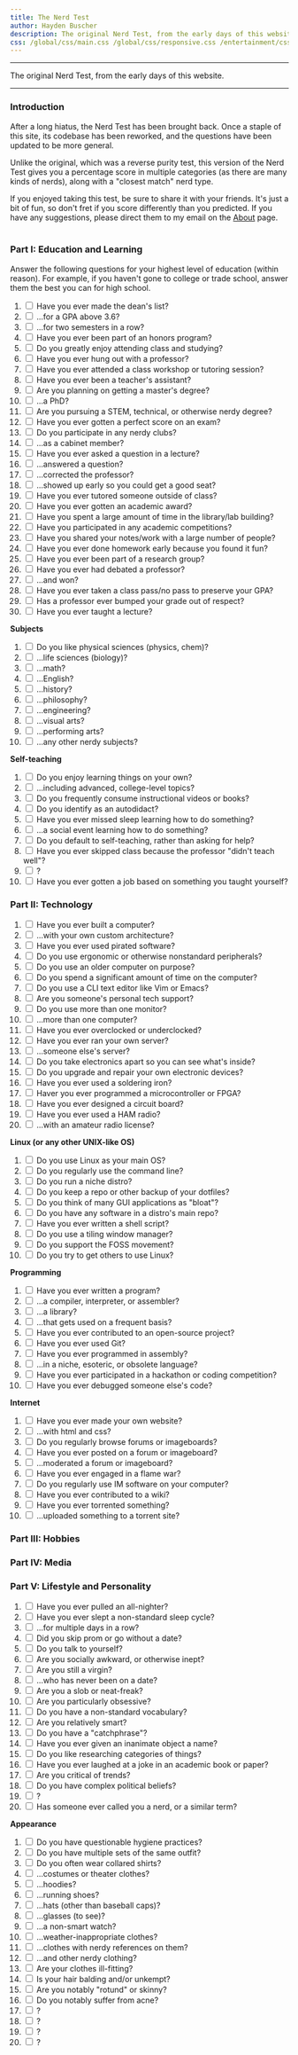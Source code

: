 ```yaml
---
title: The Nerd Test
author: Hayden Buscher
description: The original Nerd Test, from the early days of this website.
css: /global/css/main.css /global/css/responsive.css /entertainment/css/nerdtest.css
---
```


<div class="border header">
<hr>
<p> The original Nerd Test, from the early days of this website.
</p>
<hr>
</div>

### Introduction
After a long hiatus, the Nerd Test has been brought back. Once a staple of this site, its codebase has been reworked, and the questions have been updated to be more general.

Unlike the original, which was a reverse purity test, this version of the Nerd Test gives you a percentage score in multiple categories (as there are many kinds of nerds), along with a "closest match" nerd type.

If you enjoyed taking this test, be sure to share it with your friends. It's just a bit of fun, so don't fret if you score differently than you predicted. If you have any suggestions, please direct them to my email on the [About](/main/about.html) page.
<br><br>

### Part I: Education and Learning
Answer the following questions for your highest level of education (within reason). For example, if you haven't gone to college or trade school, answer them the best you can for high school.

1. <label><input type="checkbox"> Have you ever made the dean's list?</label>  
1. <label><input type="checkbox"> ...for a GPA above 3.6?</label>  
1. <label><input type="checkbox"> ...for two semesters in a row?</label>  
1. <label><input type="checkbox"> Have you ever been part of an honors program?</label>  
1. <label><input type="checkbox"> Do you greatly enjoy attending class and studying?</label>  
1. <label><input type="checkbox"> Have you ever hung out with a professor?</label>  
1. <label><input type="checkbox"> Have you ever attended a class workshop or tutoring session?</label>  
1. <label><input type="checkbox"> Have you ever been a teacher's assistant?</label>  
1. <label><input type="checkbox"> Are you planning on getting a master's degree?</label>  
1. <label><input type="checkbox"> ...a PhD?</label>  
1. <label><input type="checkbox"> Are you pursuing a STEM, technical, or otherwise nerdy degree?</label>  
1. <label><input type="checkbox"> Have you ever gotten a perfect score on an exam?</label>  
1. <label><input type="checkbox"> Do you participate in any nerdy clubs?</label>  
1. <label><input type="checkbox"> ...as a cabinet member?</label>  
1. <label><input type="checkbox"> Have you ever asked a question in a lecture?</label>  
1. <label><input type="checkbox"> ...answered a question?</label>  
1. <label><input type="checkbox"> ...corrected the professor?</label>  
1. <label><input type="checkbox"> ...showed up early so you could get a good seat?</label>  
1. <label><input type="checkbox"> Have you ever tutored someone outside of class?</label>  
1. <label><input type="checkbox"> Have you ever gotten an academic award?</label>  
1. <label><input type="checkbox"> Have you spent a large amount of time in the library/lab building?</label>  
1. <label><input type="checkbox"> Have you participated in any academic competitions?</label>  
1. <label><input type="checkbox"> Have you shared your notes/work with a large number of people?</label>  
1. <label><input type="checkbox"> Have you ever done homework early because you found it fun?</label>  
1. <label><input type="checkbox"> Have you ever been part of a research group?</label>  
1. <label><input type="checkbox"> Have you ever had debated a professor?</label>  
1. <label><input type="checkbox"> ...and won?</label>  
1. <label><input type="checkbox"> Have you ever taken a class pass/no pass to preserve your GPA?</label>  
1. <label><input type="checkbox"> Has a professor ever bumped your grade out of respect?</label>  
1. <label><input type="checkbox"> Have you ever taught a lecture?</label>  

**Subjects**  

1. <label><input type="checkbox"> Do you like physical sciences (physics, chem)?</label>  
1. <label><input type="checkbox"> ...life sciences (biology)?</label>  
1. <label><input type="checkbox"> ...math?</label>  
1. <label><input type="checkbox"> ...English?</label>  
1. <label><input type="checkbox"> ...history?</label>  
1. <label><input type="checkbox"> ...philosophy?</label>  
1. <label><input type="checkbox"> ...engineering?</label>  
1. <label><input type="checkbox"> ...visual arts?</label>  
1. <label><input type="checkbox"> ...performing arts?</label>  
1. <label><input type="checkbox"> ...any other nerdy subjects?</label>  

**Self-teaching**  

1. <label><input type="checkbox"> Do you enjoy learning things on your own?</label>  
1. <label><input type="checkbox"> ...including advanced, college-level topics?</label>  
1. <label><input type="checkbox"> Do you frequently consume instructional videos or books?</label>  
1. <label><input type="checkbox"> Do you identify as an autodidact?</label>  
1. <label><input type="checkbox"> Have you ever missed sleep learning how to do something?</label>  
1. <label><input type="checkbox"> ...a social event learning how to do something?</label>  
1. <label><input type="checkbox"> Do you default to self-teaching, rather than asking for help?</label>  
1. <label><input type="checkbox"> Have you ever skipped class because the professor "didn't teach well"?</label>  
1. <label><input type="checkbox"> ?</label>  
1. <label><input type="checkbox"> Have you ever gotten a job based on something you taught yourself?</label>  

### Part II: Technology
1. <label><input type="checkbox"> Have you ever built a computer?</label>  
1. <label><input type="checkbox"> ...with your own custom architecture?</label>  
1. <label><input type="checkbox"> Have you ever used pirated software?</label>  
1. <label><input type="checkbox"> Do you use ergonomic or otherwise nonstandard peripherals?</label>  
1. <label><input type="checkbox"> Do you use an older computer on purpose?</label>  
1. <label><input type="checkbox"> Do you spend a significant amount of time on the computer?</label>  
1. <label><input type="checkbox"> Do you use a CLI text editor like Vim or Emacs?</label>  
1. <label><input type="checkbox"> Are you someone's personal tech support?</label>  
1. <label><input type="checkbox"> Do you use more than one monitor?</label>  
1. <label><input type="checkbox"> ...more than one computer?</label>  
1. <label><input type="checkbox"> Have you ever overclocked or underclocked?</label>  
1. <label><input type="checkbox"> Have you ever ran your own server?</label>  
1. <label><input type="checkbox"> ...someone else's server?</label>  
1. <label><input type="checkbox"> Do you take electronics apart so you can see what's inside?</label>  
1. <label><input type="checkbox"> Do you upgrade and repair your own electronic devices?</label>  
1. <label><input type="checkbox"> Have you ever used a soldering iron?</label>  
1. <label><input type="checkbox"> Haver you ever programmed a microcontroller or FPGA?</label>  
1. <label><input type="checkbox"> Have you ever designed a circuit board?</label>  
1. <label><input type="checkbox"> Have you ever used a HAM radio?</label>  
1. <label><input type="checkbox"> ...with an amateur radio license?</label>  

**Linux (or any other UNIX-like OS)**  

1. <label><input type="checkbox"> Do you use Linux as your main OS?</label>  
1. <label><input type="checkbox"> Do you regularly use the command line?</label>  
1. <label><input type="checkbox"> Do you run a niche distro?</label>  
1. <label><input type="checkbox"> Do you keep a repo or other backup of your dotfiles?</label>  
1. <label><input type="checkbox"> Do you think of many GUI applications as "bloat"?</label>  
1. <label><input type="checkbox"> Do you have any software in a distro's main repo?</label>  
1. <label><input type="checkbox"> Have you ever written a shell script?</label>  
1. <label><input type="checkbox"> Do you use a tiling window manager?</label>  
1. <label><input type="checkbox"> Do you support the FOSS movement?</label>  
1. <label><input type="checkbox"> Do you try to get others to use Linux?</label>  

**Programming**  

1. <label><input type="checkbox"> Have you ever written a program?</label>  
1. <label><input type="checkbox"> ...a compiler, interpreter, or assembler?</label>  
1. <label><input type="checkbox"> ...a library?</label>  
1. <label><input type="checkbox"> ...that gets used on a frequent basis?</label>  
1. <label><input type="checkbox"> Have you ever contributed to an open-source project?</label>  
1. <label><input type="checkbox"> Have you ever used Git?</label>  
1. <label><input type="checkbox"> Have you ever programmed in assembly?</label>  
1. <label><input type="checkbox"> ...in a niche, esoteric, or obsolete language?</label>  
1. <label><input type="checkbox"> Have you ever participated in a hackathon or coding competition?</label>  
1. <label><input type="checkbox"> Have you ever debugged someone else's code?</label>  

**Internet**  

1. <label><input type="checkbox"> Have you ever made your own website?</label>  
1. <label><input type="checkbox"> ...with html and css?</label>  
1. <label><input type="checkbox"> Do you regularly browse forums or imageboards?</label>  
1. <label><input type="checkbox"> Have you ever posted on a forum or imageboard?</label>  
1. <label><input type="checkbox"> ...moderated a forum or imageboard?</label>  
1. <label><input type="checkbox"> Have you ever engaged in a flame war?</label>  
1. <label><input type="checkbox"> Do you regularly use IM software on your computer?</label>  
1. <label><input type="checkbox"> Have you ever contributed to a wiki?</label>  
1. <label><input type="checkbox"> Have you ever torrented something?</label>  
1. <label><input type="checkbox"> ...uploaded something to a torrent site?</label>  

### Part III: Hobbies  

### Part IV: Media  

### Part V: Lifestyle and Personality  

1. <label><input type="checkbox"> Have you ever pulled an all-nighter?</label>  
1. <label><input type="checkbox"> Have you ever slept a non-standard sleep cycle?</label>  
1. <label><input type="checkbox"> ...for multiple days in a row?</label>  
1. <label><input type="checkbox"> Did you skip prom or go without a date?</label>  
1. <label><input type="checkbox"> Do you talk to yourself?</label>  
1. <label><input type="checkbox"> Are you socially awkward, or otherwise inept?</label>  
1. <label><input type="checkbox"> Are you still a virgin?</label>  
1. <label><input type="checkbox"> ...who has never been on a date?</label>  
1. <label><input type="checkbox"> Are you a slob or neat-freak?</label>  
1. <label><input type="checkbox"> Are you particularly obsessive?</label>  
1. <label><input type="checkbox"> Do you have a non-standard vocabulary?</label>  
1. <label><input type="checkbox"> Are you relatively smart?</label>  
1. <label><input type="checkbox"> Do you have a "catchphrase"?</label>  
1. <label><input type="checkbox"> Have you ever given an inanimate object a name?</label>  
1. <label><input type="checkbox"> Do you like researching categories of things?</label>  
1. <label><input type="checkbox"> Have you ever laughed at a joke in an academic book or paper?</label>  
1. <label><input type="checkbox"> Are you critical of trends?</label>  
1. <label><input type="checkbox"> Do you have complex political beliefs?</label>  
1. <label><input type="checkbox"> ?</label>  
1. <label><input type="checkbox"> Has someone ever called you a nerd, or a similar term?</label>  

**Appearance**  

1. <label><input type="checkbox"> Do you have questionable hygiene practices?</label>  
1. <label><input type="checkbox"> Do you have multiple sets of the same outfit?</label>  
1. <label><input type="checkbox"> Do you often wear collared shirts?</label>  
1. <label><input type="checkbox"> ...costumes or theater clothes?</label>  
1. <label><input type="checkbox"> ...hoodies?</label>  
1. <label><input type="checkbox"> ...running shoes?</label>  
1. <label><input type="checkbox"> ...hats (other than baseball caps)?</label>  
1. <label><input type="checkbox"> ...glasses (to see)?</label>  
1. <label><input type="checkbox"> ...a non-smart watch?</label>  
1. <label><input type="checkbox"> ...weather-inappropriate clothes?</label>  
1. <label><input type="checkbox"> ...clothes with nerdy references on them?</label>  
1. <label><input type="checkbox"> ...and other nerdy clothing?</label>  
1. <label><input type="checkbox"> Are your clothes ill-fitting?</label>  
1. <label><input type="checkbox"> Is your hair balding and/or unkempt?</label>  
1. <label><input type="checkbox"> Are you notably "rotund" or skinny?</label>  
1. <label><input type="checkbox"> Do you notably suffer from acne?</label>  
1. <label><input type="checkbox"> ?</label>  
1. <label><input type="checkbox"> ?</label>  
1. <label><input type="checkbox"> ?</label>  
1. <label><input type="checkbox"> ?</label>  
